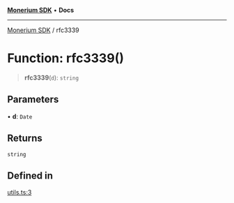 [**Monerium SDK**](../README.md) • **Docs**

***

[Monerium SDK](../README.md) / rfc3339

# Function: rfc3339()

> **rfc3339**(`d`): `string`

## Parameters

• **d**: `Date`

## Returns

`string`

## Defined in

[utils.ts:3](https://github.com/monerium/js-monorepo/blob/8ffdbde7b0c2c3e7515c531fdf342b90982e6cc9/packages/sdk/src/utils.ts#L3)
